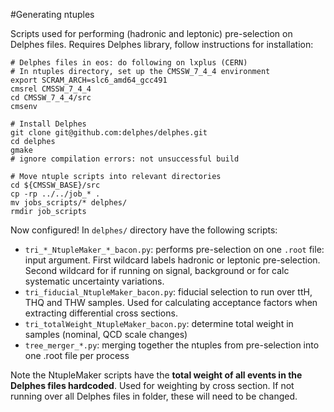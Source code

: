 #Generating ntuples

Scripts used for performing (hadronic and leptonic) pre-selection on Delphes files. Requires Delphes library, follow instructions for installation:

```
# Delphes files in eos: do following on lxplus (CERN)
# In ntuples directory, set up the CMSSW_7_4_4 environment 
export SCRAM_ARCH=slc6_amd64_gcc491
cmsrel CMSSW_7_4_4
cd CMSSW_7_4_4/src
cmsenv

# Install Delphes
git clone git@github.com:delphes/delphes.git
cd delphes
gmake
# ignore compilation errors: not unsuccessful build

# Move ntuple scripts into relevant directories
cd ${CMSSW_BASE}/src
cp -rp ../../job_* .
mv jobs_scripts/* delphes/
rmdir job_scripts
```

Now configured! In `delphes/` directory have the following scripts:

 * `tri_*_NtupleMaker_*_bacon.py`: performs pre-selection on one `.root` file: input argument. First wildcard labels hadronic or leptonic pre-selection. Second wildcard for if running on signal, background or for calc systematic uncertainty variations.
 * `tri_fiducial_NtupleMaker_bacon.py`: fiducial selection to run over ttH, THQ and THW samples. Used for calculating acceptance factors when extracting differential cross sections.
 * `tri_totalWeight_NtupleMaker_bacon.py`: determine total weight in samples (nominal, QCD scale changes)
 * `tree_merger_*.py`: merging together the ntuples from pre-selection into one .root file per process

Note the NtupleMaker scripts have the **total weight of all events in the Delphes files hardcoded**. Used for weighting by cross section. If not running over all Delphes files in folder, these will need to be changed.


